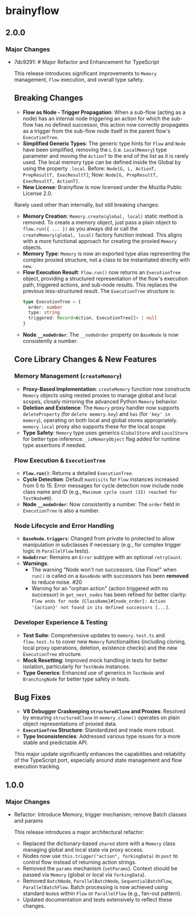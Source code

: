 # brainyflow

## 2.0.0

### Major Changes

- 7dc9291: # Major Refactor and Enhancement for TypeScript

  This release introduces significant improvements to `Memory` management, `Flow` execution, and overall type safety.

  ## Breaking Changes

  - **Flow as Node - Trigger Propagation**: When a sub-flow (acting as a node) has an internal node triggering an action for which the sub-flow has no defined successor, this action now correctly propagates as a trigger from the sub-flow node itself in the parent flow's `ExecutionTree`.
  - **Simplified Generic Types**: The generic type hints for `Flow` and `Node` have been simplified, removing the `L` (i.e. `LocalMemory`) type parameter and moving the `ActionT` to the end of the list as it is rarely used. The local memory type can be defined inside the Global by using the property `.local`. Before: `Node[G, L, ActionT, PrepResultT, ExecResultT]`; Now: `Node[G, PrepResultT, ExecResultT, ActionT]`.
  - **New License**: Brainyflow is now licensed under the Mozilla Public License 2.0.

  Rarely used other than internally, but still breaking changes:

  - **Memory Creation**: `Memory.create(global, local)` static method is removed. To create a memory object, just pass a plain object to `flow.run({ ... })` as you always did or call the `createMemory(global, local)` factory function instead. This aligns with a more functional approach for creating the proxied `Memory` objects.
  - **Memory Type**: `Memory` is now an exported type alias representing the complex proxied structure, not a class to be instantiated directly with `new`.
  - **Flow Execution Result**: `Flow.run()` now returns an `ExecutionTree` object, providing a structured representation of the flow's execution path, triggered actions, and sub-node results. This replaces the previous less-structured result. The `ExecutionTree` structure is:
    ```typescript
    type ExecutionTree = {
      order: number
      type: string
      triggered: Record<Action, ExecutionTree[]> | null
    }
    ```
  - **Node `__nodeOrder`**: The `__nodeOrder` property on `BaseNode` is now consistently a number.

  ## Core Library Changes & New Features

  ### Memory Management (`createMemory`)

  - **Proxy-Based Implementation**: `createMemory` function now constructs `Memory` objects using nested proxies to manage global and local scopes, closely mirroring the advanced Python `Memory` behavior.
  - **Deletion and Existence**: The `Memory` proxy handler now supports `deleteProperty` (for `delete memory.key`) and `has` (for `'key' in memory`), operating on both local and global stores appropriately. `memory.local` proxy also supports these for the local scope.
  - **Type Safety**: `Memory` type uses generics `GlobalStore` and `LocalStore` for better type inference. `_isMemoryObject` flag added for runtime type assertions if needed.

  ### Flow Execution & `ExecutionTree`

  - **`Flow.run()`**: Returns a detailed `ExecutionTree`.
  - **Cycle Detection**: Default `maxVisits` for `Flow` instances increased from 5 to 15. Error messages for cycle detection now include node class name and ID (e.g., `Maximum cycle count (15) reached for TestNode#0`).
  - **Node `__nodeOrder`**: Now consistently a number. The `order` field in `ExecutionTree` is also a number.

  ### Node Lifecycle and Error Handling

  - **`BaseNode.triggers`**: Changed from private to protected to allow manipulation in subclasses if necessary (e.g., for complex trigger logic in `ParallelFlow` tests).
  - **`NodeError`**: Remains an `Error` subtype with an optional `retryCount`.
  - **Warnings**:
    - The warning "Node won't run successors. Use Flow!" when `run()` is called on a `BaseNode` with successors has been **removed** to reduce noise. #20
    - Warning for an "orphan action" (action triggered with no successor) in `get_next_nodes` has been refined for better clarity: `Flow ends for node {ClassName}#{node_order}: Action '{action}' not found in its defined successors [...]`.

  ### Developer Experience & Testing

  - **Test Suite**: Comprehensive updates to `memory.test.ts` and `flow.test.ts` to cover new `Memory` functionalities (including cloning, local proxy operations, deletion, existence checks) and the new `ExecutionTree` structure.
  - **Mock Resetting**: Improved mock handling in tests for better isolation, particularly for `TestNode` instances.
  - **Type Generics**: Enhanced use of generics in `TestNode` and `BranchingNode` for better type safety in tests.

  ## Bug Fixes

  - **V8 Debugger Craskeeping `structuredClone` and Proxies**: Resolved by ensuring `structuredClone` in `memory.clone()` operates on plain object representations of proxied data.
  - **`ExecutionTree` Structure**: Standardized and made more robust.
  - **Type Inconsistencies**: Addressed various type issues for a more stable and predictable API.

  This major update significantly enhances the capabilities and reliability of the TypeScript port, especially around state management and flow execution tracking.

## 1.0.0

### Major Changes

- Refactor: Introduce Memory, trigger mechanism; remove Batch classes and params

  This release introduces a major architectural refactor:

  - Replaced the dictionary-based `shared` store with a `Memory` class managing global and local state via proxy access.
  - Nodes now use `this.trigger("action", forkingData)` in `post` to control flow instead of returning action strings.
  - Removed the `params` mechanism (`setParams`). Context should be passed via `Memory` (global or local via `forkingData`).
  - Removed `BatchNode`, `ParallelBatchNode`, `SequentialBatchFlow`, `ParallelBatchFlow`. Batch processing is now achieved using standard `Node`s within `Flow` or `ParallelFlow` (e.g., fan-out pattern).
  - Updated documentation and tests extensively to reflect these changes.
